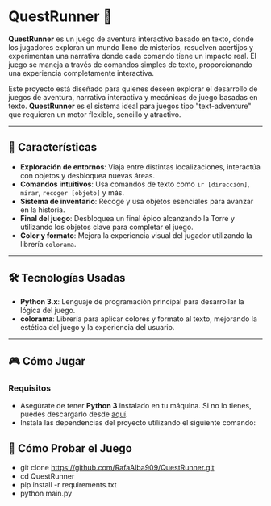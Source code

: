 # QuestRunner 🧩

**QuestRunner** es un juego de aventura interactivo basado en texto, donde los jugadores exploran un mundo lleno de misterios, resuelven acertijos y experimentan una narrativa donde cada comando tiene un impacto real. El juego se maneja a través de comandos simples de texto, proporcionando una experiencia completamente interactiva.

Este proyecto está diseñado para quienes deseen explorar el desarrollo de juegos de aventura, narrativa interactiva y mecánicas de juego basadas en texto. **QuestRunner** es el sistema ideal para juegos tipo "text-adventure" que requieren un motor flexible, sencillo y atractivo.

---

## 🚀 Características

- **Exploración de entornos**: Viaja entre distintas localizaciones, interactúa con objetos y desbloquea nuevas áreas.
- **Comandos intuitivos**: Usa comandos de texto como `ir [dirección]`, `mirar`, `recoger [objeto]` y más.
- **Sistema de inventario**: Recoge y usa objetos esenciales para avanzar en la historia.
- **Final del juego**: Desbloquea un final épico alcanzando la Torre y utilizando los objetos clave para completar el juego.
- **Color y formato**: Mejora la experiencia visual del jugador utilizando la librería `colorama`.

---

## 🛠️ Tecnologías Usadas

- **Python 3.x**: Lenguaje de programación principal para desarrollar la lógica del juego.
- **colorama**: Librería para aplicar colores y formato al texto, mejorando la estética del juego y la experiencia del usuario.

---

## 🎮 Cómo Jugar

### Requisitos

- Asegúrate de tener **Python 3** instalado en tu máquina. Si no lo tienes, puedes descargarlo desde [aquí](https://www.python.org/downloads/).
- Instala las dependencias del proyecto utilizando el siguiente comando:


## 🚀 Cómo Probar el Juego

- git clone https://github.com/RafaAlba909/QuestRunner.git
- cd QuestRunner
- pip install -r requirements.txt
- python main.py

